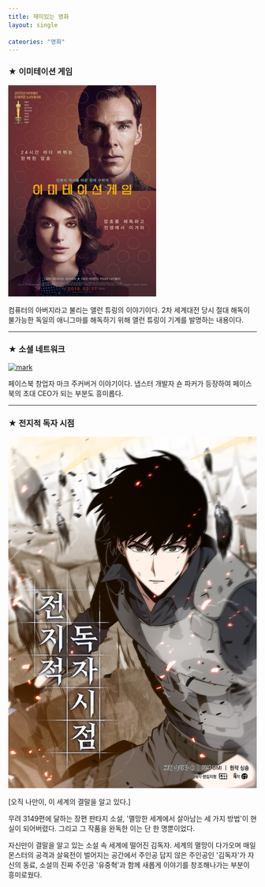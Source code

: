 ```yaml
---
title: 재미있는 영화
layout: single

cateories: "영화"
--- 
```

### ★ 이미테이션 게임
![allen](/images/allen.png)

컴퓨터의 아버지라고 불리는 앨런 튜링의 이야기이다. 2차 세계대전 당시 절대 해독이 불가능한 독일의 애니그마를 해독하기 위해 앨런 튜링이 기계를 발명하는 내용이다.

---
### ★ 소셜 네트워크
[![mark](/images/mark.png "더 자세한 내용을 원하시면 방문해 보세요
")](https://topclass.chosun.com/board/view.asp?catecode=J&tnu=201901100028)

페이스북 창업자 마크 주커버거 이야기이다. 냅스터 개발자 숀 파커가 등장하여 페이스북의 초대 CEO가 되는 부분도 흥미롭다.

---
### ★ 전지적 독자 시점
![reader](/images/reader.jpg)

[오직 나만이, 이 세계의 결말을 알고 있다.]

무려 3149편에 달하는 장편 판타지 소설, '멸망한 세계에서 살아남는 세 가지 방법'이 현실이 되어버렸다.
그리고 그 작품을 완독한 이는 단 한 명뿐이었다.

자신만이 결말을 알고 있는 소설 속 세계에 떨어진 김독자. 
세계의 멸망이 다가오며 매일 몬스터의 공격과 살육전이 벌어지는 공간에서 주인공 답지 않은 주인공인 '김독자'가 자신의 동료, 소설의 진짜 주인공 '유중혁'과 함께 새롭게 이야기를 창조해나가는 부분이 흥미로웠다.
